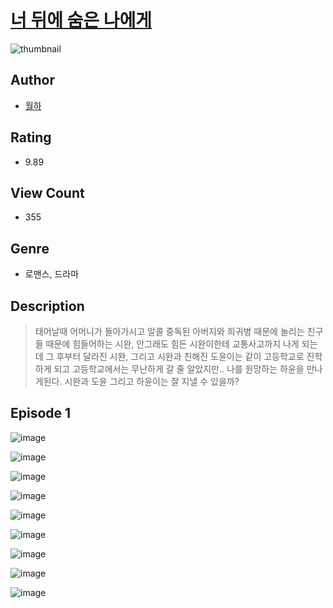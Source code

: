 # [너 뒤에 숨은 나에게](https://comic.naver.com/challenge/list?titleId=810042)
![thumbnail](https://image-comic.pstatic.net/user_contents_data/challenge_comic/2023/05/27/355932/upload_3486973808323540580_480x623.jpeg)

## Author
- [월하](https://comic.naver.com/artistTitle?id=355932)

## Rating
- 9.89

## View Count
- 355

## Genre
- 로맨스, 드라마

## Description
> 태어날때 어머니가 돌아가시고 알콜 중독된 아버지와 희귀병 때문에 놀리는 친구들 때문에 힘들어하는 시완, 안그래도 힘든 시완이한테 교통사고까지 나게 되는데 그 후부터 달라진 시완, 그리고 시완과 친해진 도윤이는 같이 고등학교로 진학 하게 되고 고등학교에서는 무난하게 갈 줄 알았지만.. 나를 원망하는 하윤을 만나게된다. 시완과 도윤 그리고 하윤이는 잘 지낼 수 있을까?


## Episode 1
![image](https://image-comic.pstatic.net/user_contents_data/challenge_comic/2023/05/23/355932/upload_7293353330740375650.jpeg)

![image](https://image-comic.pstatic.net/user_contents_data/challenge_comic/2023/05/23/355932/upload_3774916103925806132.jpeg)

![image](https://image-comic.pstatic.net/user_contents_data/challenge_comic/2023/05/23/355932/upload_7090462648368850276.jpeg)

![image](https://image-comic.pstatic.net/user_contents_data/challenge_comic/2023/05/23/355932/upload_3690760798145176115.jpeg)

![image](https://image-comic.pstatic.net/user_contents_data/challenge_comic/2023/05/23/355932/upload_4049411394460136240.jpeg)

![image](https://image-comic.pstatic.net/user_contents_data/challenge_comic/2023/05/23/355932/upload_3630245658213496372.jpeg)

![image](https://image-comic.pstatic.net/user_contents_data/challenge_comic/2023/05/23/355932/upload_7364901824272675639.jpeg)

![image](https://image-comic.pstatic.net/user_contents_data/challenge_comic/2023/05/23/355932/upload_3761972864248931129.jpeg)

![image](https://image-comic.pstatic.net/user_contents_data/challenge_comic/2023/05/23/355932/upload_4062866311556064312.jpeg)

